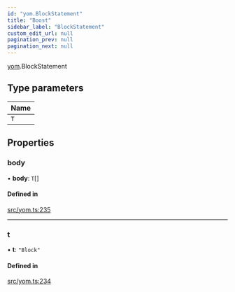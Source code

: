 ```yaml
---
id: "yom.BlockStatement"
title: "Boost"
sidebar_label: "BlockStatement"
custom_edit_url: null
pagination_prev: null
pagination_next: null
---
```


[yom](../namespaces/yom.md).BlockStatement

## Type parameters

| Name |
| :------ |
| `T` |

## Properties

### body

• **body**: `T`[]

#### Defined in

[src/yom.ts:235](https://github.com/yolmio/boost/blob/5cada48/src/yom.ts#L235)

___

### t

• **t**: ``"Block"``

#### Defined in

[src/yom.ts:234](https://github.com/yolmio/boost/blob/5cada48/src/yom.ts#L234)
